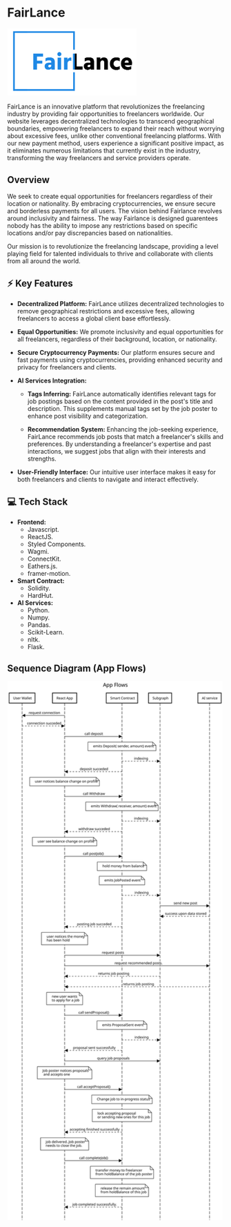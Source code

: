 # **FairLance**

<img src="./imgs/Fairlance-logo.png" alt="FairLance" width="300"/>

FairLance is an innovative platform that revolutionizes the freelancing industry by providing fair opportunities to freelancers worldwide. Our website leverages decentralized technologies to transcend geographical boundaries, empowering freelancers to expand their reach without worrying about excessive fees, unlike other conventional freelancing platforms. With our new payment method, users experience a significant positive impact, as it eliminates numerous limitations that currently exist in the industry, transforming the way freelancers and service providers operate.

## Overview

We seek to create equal opportunities for freelancers regardless of their location or nationality. By embracing cryptocurrencies, we ensure secure and borderless payments for all users. The vision behind Fairlance revolves around inclusivity and fairness. The way Fairlance is designed guarentees nobody has the ability to impose any restrictions based on specific locations and/or pay discrepancies based on nationalities.

Our mission is to revolutionize the freelancing landscape, providing a level playing field for talented individuals to thrive and collaborate with clients from all around the world.

## :zap: Key Features

- **Decentralized Platform:** FairLance utilizes decentralized technologies to remove geographical restrictions and excessive fees, allowing freelancers to access a global client base effortlessly.

- **Equal Opportunities:** We promote inclusivity and equal opportunities for all freelancers, regardless of their background, location, or nationality.

- **Secure Cryptocurrency Payments:** Our platform ensures secure and fast payments using cryptocurrencies, providing enhanced security and privacy for freelancers and clients.

- **AI Services Integration:**
  - **Tags Inferring:** FairLance automatically identifies relevant tags for job postings based on the content provided in the post's title and description. This supplements manual tags set by the job poster to enhance post visibility and categorization.
  
  - **Recommendation System:** Enhancing the job-seeking experience, FairLance recommends job posts that match a freelancer's skills and preferences. By understanding a freelancer's expertise and past interactions, we suggest jobs that align with their interests and strengths.

- **User-Friendly Interface:** Our intuitive user interface makes it easy for both freelancers and clients to navigate and interact effectively.

## :computer: Tech Stack

- **Frontend:**
  - Javascript.
  - ReactJS.
  - Styled Components.
  - Wagmi.
  - ConnectKit.
  - Eathers.js.
  - framer-motion.
- **Smart Contract:**
  - Solidity.
  - HardHut.
- **AI Services:**
  - Python.
  - Numpy.
  - Pandas.
  - Scikit-Learn.
  - nltk.
  - Flask.

## Sequence Diagram (App Flows)

<img src="./imgs/app-flows.svg" alt="FairLance Sequence Diagram (App Flows)" width="500"/>
